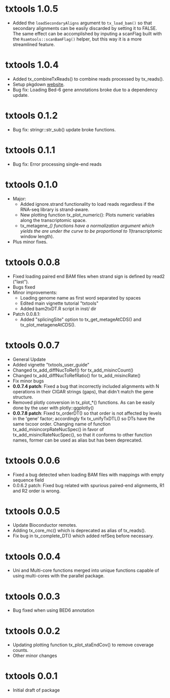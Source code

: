 # txtools 1.0.5

* Added the `loadSecondaryAligns` argument to `tx_load_bam()` so that secondary 
alignments can be easily discarded by setting it to FALSE. The same effect can be
accomplished by inputing a scanFlag built with the `Rsamtools::scanBamFlag()` 
helper, but this way it is a more streamlined feature.

# txtools 1.0.4

* Added tx_combineTxReads() to combine reads processed by tx_reads().
* Setup pkgdown [website](https://angelcampos.github.io/txtools).
* Bug fix: Loading Bed-6 gene annotations broke due to a dependency update.

# txtools 0.1.2

* Bug fix: stringr::str_sub() update broke functions.

# txtools 0.1.1

* Bug fix: Error processing single-end reads

# txtools 0.1.0

* Major: 
    * Added ignore.strand functionality to load reads regardless if the RNA-seq 
    library is strand-aware.
    * New plotting function tx_plot_numeric(): Plots numeric variables along
    the transcriptomic space.
    * tx_metagene_*() functions have a normalization argument which yields the
    are under the curve to be proportional to 1*(transcriptomic window length).
* Plus minor fixes.

# txtools 0.0.8

* Fixed loading paired end BAM files when strand sign is defined by read2 
("last").
* Bugs fixed
* Minor improvements:
    * Loading genome name as first word separated by spaces
    * Edited main vignette tutorial "txtools"
    * Added bam2txDT.R script in inst/ dir
* Patch 0.0.8.1:
    * Added "splicingSite" option to tx_get_metageAtCDS() and 
    tx_plot_metageneAtCDS().

# txtools 0.0.7

* General Update
* Added vignette "txtools_user_guide"
* Changed tx_add_diffNucToRef() for tx_add_misincCount()
* Changed tx_add_diffNucToRefRatio() for tx_add_misincRate()
* Fix minor bugs
* **0.0.7.4 patch**: Fixed a bug that incorrectly included alignments with N 
operations in their CIGAR strings (gaps), that didn't match the gene structure.
* Removed plotly conversion in tx_plot_*() functions. As can be easily done by
the user with plotly::ggplotly()
* **0.0.7.8 patch**: Fixed tx_orderDT() so that order is not affected by levels 
in the 'gene' factor; accordingly fix tx_unifyTxDTL() so DTs have the same 
txcoor order. Changing name of function tx_add_misincorpRateNucSpec()
in favor of tx_add_misincRateNucSpec(), so that it conforms to other function 
names, former can be used as alias but has been deprecated.

# txtools 0.0.6

* Fixed a bug detected when loading BAM files with mappings with empty 
sequence field
* 0.0.6.2 patch: Fixed bug related with spurious paired-end alignments, R1 and
R2 order is wrong.

# txtools 0.0.5

* Update Bioconductor remotes.
* Adding tx_core_mc() which is deprecated as alias of tx_reads().
* Fix bug in tx_complete_DT() which added refSeq before necessary.

# txtools 0.0.4

* Uni and Multi-core functions merged into unique functions 
capable of using multi-cores with the parallel package.

# txtools 0.0.3

* Bug fixed when using BED6 annotation

# txtools 0.0.2

* Updating plotting function tx_plot_staEndCov() to remove 
coverage counts.
* Other minor changes

# txtools 0.0.1 

* Initial draft of package
